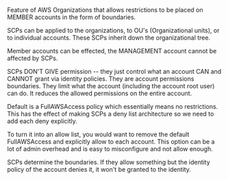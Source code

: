 Feature of AWS Organizations that allows restrictions to be placed on MEMBER accounts in the form of boundaries.

SCPs can be applied to the organizations, to OU's (Organizational units), or to individual accounts. These SCPs inherit down the organizational tree.

Member accounts can be effected, the MANAGEMENT account cannot be affected by SCPs.

SCPs DON'T GIVE permission -- they just control what an account CAN and CANNOT grant via identity policies. They are account permissions boundaries. They limit what the account (including the account root user) can do. It reduces the allowed permissions on the entire account.

Default is a FullAWSAccess policy which essentially means no restrictions. This has the effect of making SCPs a deny list architecture so we need to add each deny explicitly.

To turn it into an allow list, you would want to remove the default FullAWSAccess and explicitly allow to each account. This option can be a lot of admin overhead and is easy to misconfigure and not allow enough.

SCPs determine the boundaries. If they allow something but the identity policy of the account denies it, it won't be granted to the identity.
